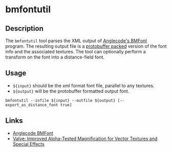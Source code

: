 # bmfontutil

## Description
The `bmfontutil` tool parses the XML output of [Anglecode's BMFont](http://www.angelcode.com/products/bmfont/)
program. The resulting output file is a [protobuffer packed](fontdef.proto)
version of the font info and the associated textures.  The tool can
optionally perform a transform on the font into a distance-field font.

## Usage
* `${input}` should be the xml format font file, parallel to any textures.
* `${output}` will be the protobuffer formatted output font.

```shell
bmfontutil --infile ${input} --outfile ${output} [--export_as_distance_font true]
```

## Links
* [Anglecode BMFont](http://www.angelcode.com/products/bmfont/)
* [Valve: Improved Alpha-Tested Magnification for Vector Textures and Special Effects](http://www.valvesoftware.com/publications/2007/SIGGRAPH2007_AlphaTestedMagnification.pdf)
